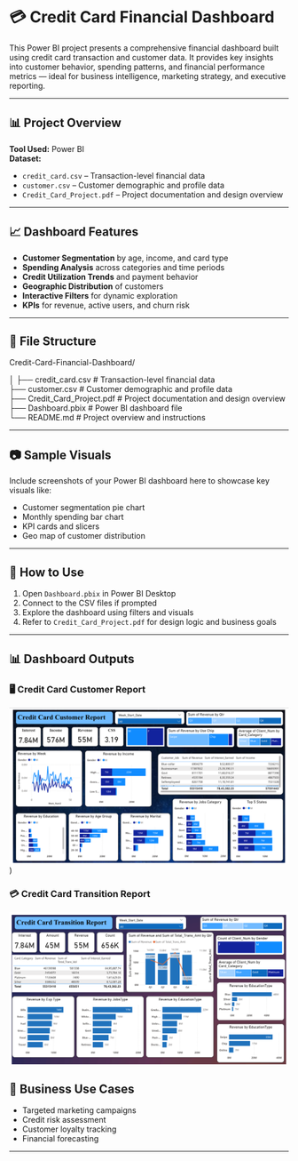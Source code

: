 # 💳 Credit Card Financial Dashboard

This Power BI project presents a comprehensive financial dashboard built using credit card transaction and customer data. It provides key insights into customer behavior, spending patterns, and financial performance metrics — ideal for business intelligence, marketing strategy, and executive reporting.

---

## 📊 Project Overview

**Tool Used:** Power BI  
**Dataset:**  
- `credit_card.csv` – Transaction-level financial data  
- `customer.csv` – Customer demographic and profile data  
- `Credit_Card_Project.pdf` – Project documentation and design overview

---

## 📈 Dashboard Features

- **Customer Segmentation** by age, income, and card type  
- **Spending Analysis** across categories and time periods  
- **Credit Utilization Trends** and payment behavior  
- **Geographic Distribution** of customers  
- **Interactive Filters** for dynamic exploration  
- **KPIs** for revenue, active users, and churn risk

---

## 📁 File Structure
Credit-Card-Financial-Dashboard/  <br>

│ ├── credit_card.csv                             # Transaction-level financial data <br>
├── customer.csv                                  # Customer demographic and profile data <br>
├── Credit_Card_Project.pdf                       # Project documentation and design overview <br>
├── Dashboard.pbix                                # Power BI dashboard file <br>
└── README.md                                     # Project overview and instructions <br>




---

## 📷 Sample Visuals

Include screenshots of your Power BI dashboard here to showcase key visuals like:
- Customer segmentation pie chart  
- Monthly spending bar chart  
- KPI cards and slicers  
- Geo map of customer distribution

---

## 🚀 How to Use

1. Open `Dashboard.pbix` in Power BI Desktop  
2. Connect to the CSV files if prompted  
3. Explore the dashboard using filters and visuals  
4. Refer to `Credit_Card_Project.pdf` for design logic and business goals

---

## 📊 Dashboard Outputs

### 🖥️ Credit Card Customer Report  
![Dashboard Overview](CreditCardCustomerReport.png))

### 💳 Credit Card Transition Report
![Transition Summary](CreditCardTransitionReport.png)


## 🎯 Business Use Cases

- Targeted marketing campaigns  
- Credit risk assessment  
- Customer loyalty tracking  
- Financial forecasting

---






